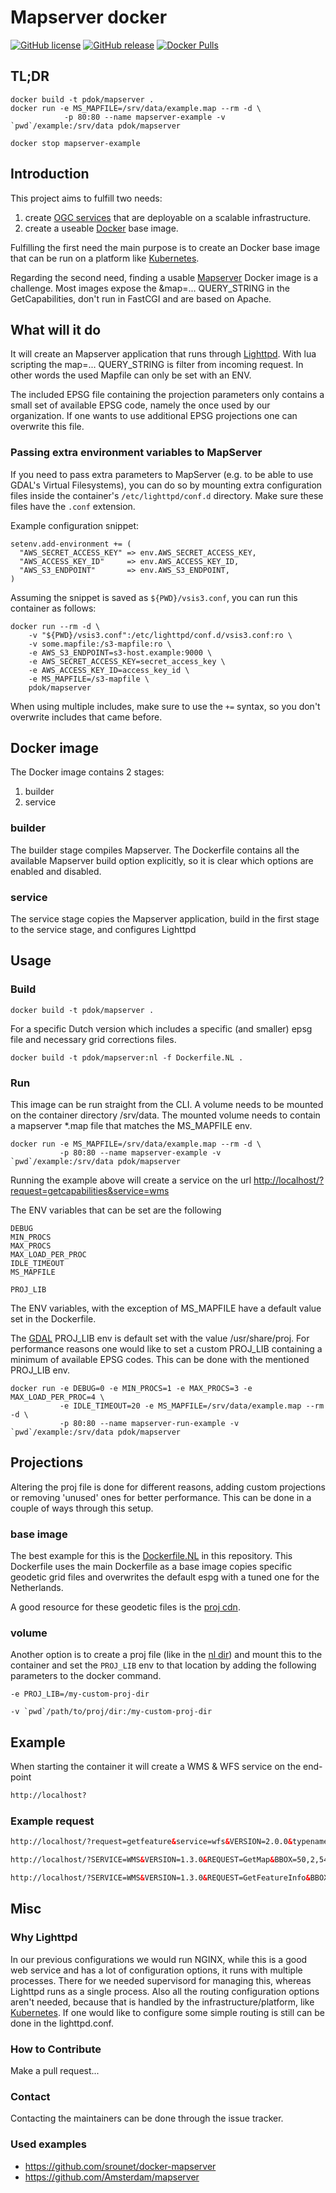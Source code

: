 # Mapserver docker

[![GitHub
license](https://img.shields.io/github/license/PDOK/mapserver-docker)](https://github.com/PDOK/mapserver-docker/blob/master/LICENSE)
[![GitHub
release](https://img.shields.io/github/release/PDOK/mapserver-docker.svg)](https://github.com/PDOK/mapserver-docker/releases)
[![Docker
Pulls](https://img.shields.io/docker/pulls/pdok/mapserver.svg)](https://hub.docker.com/r/pdok/mapserver)

## TL;DR

```docker
docker build -t pdok/mapserver .
docker run -e MS_MAPFILE=/srv/data/example.map --rm -d \
            -p 80:80 --name mapserver-example -v `pwd`/example:/srv/data pdok/mapserver

docker stop mapserver-example
```

## Introduction

This project aims to fulfill two needs:

1. create [OGC services](http://www.opengeospatial.org/standards) that are
   deployable on a scalable infrastructure.
2. create a useable [Docker](https://www.docker.com) base image.

Fulfilling the first need the main purpose is to create an Docker base image
that can be run on a platform like [Kubernetes](https://kubernetes.io/).

Regarding the second need, finding a usable
[Mapserver](https://github.com/mapserver/mapserver) Docker image is a challenge.
Most images expose the &map=... QUERY_STRING in the GetCapabilities, don't run
in FastCGI and are based on Apache.

## What will it do

It will create an Mapserver application that runs through
[Lighttpd](https://www.lighttpd.net/). With lua scripting the map=... QUERY_STRING
is filter from incoming request. In other words the used Mapfile can only be set
with an ENV.

The included EPSG file containing the projection parameters only contains a
small set of available EPSG code, namely the once used by our organization. If
one wants to use additional EPSG projections one can overwrite this file.

### Passing extra environment variables to MapServer

If you need to pass extra parameters to MapServer (e.g. to be able to use GDAL's
Virtual Filesystems), you can do so by mounting extra configuration files inside
the container's `/etc/lighttpd/conf.d` directory. Make sure these files have the
`.conf` extension.

Example configuration snippet:

```
setenv.add-environment += (
  "AWS_SECRET_ACCESS_KEY" => env.AWS_SECRET_ACCESS_KEY,
  "AWS_ACCESS_KEY_ID"     => env.AWS_ACCESS_KEY_ID,
  "AWS_S3_ENDPOINT"       => env.AWS_S3_ENDPOINT,
)
```

Assuming the snippet is saved as `${PWD}/vsis3.conf`, you can run this container
as follows:

```shell
docker run --rm -d \
	-v "${PWD}/vsis3.conf":/etc/lighttpd/conf.d/vsis3.conf:ro \
	-v some.mapfile:/s3-mapfile:ro \
	-e AWS_S3_ENDPOINT=s3-host.example:9000 \
	-e AWS_SECRET_ACCESS_KEY=secret_access_key \
	-e AWS_ACCESS_KEY_ID=access_key_id \
	-e MS_MAPFILE=/s3-mapfile \
	pdok/mapserver
```

When using multiple includes, make sure to use the `+=` syntax, so you don't
overwrite includes that came before.

## Docker image

The Docker image contains 2 stages:

1. builder
2. service

### builder

The builder stage compiles Mapserver. The Dockerfile contains all the available
Mapserver build option explicitly, so it is clear which options are enabled and
disabled.

### service

The service stage copies the Mapserver application, build in the first stage to
the service stage, and configures Lighttpd

## Usage

### Build

```docker
docker build -t pdok/mapserver .
```

For a specific Dutch version which includes a specific (and smaller) epsg file
and necessary grid corrections files.

```docker
docker build -t pdok/mapserver:nl -f Dockerfile.NL .
```

### Run

This image can be run straight from the CLI. A  volume needs to be mounted on
the container directory /srv/data. The mounted volume needs to contain a
mapserver *.map file that matches the MS_MAPFILE env.

```docker
docker run -e MS_MAPFILE=/srv/data/example.map --rm -d \
           -p 80:80 --name mapserver-example -v `pwd`/example:/srv/data pdok/mapserver
```

Running the example above will create a service on the url
<http://localhost/?request=getcapabilities&service=wms>

The ENV variables that can be set are the following

```env
DEBUG
MIN_PROCS
MAX_PROCS
MAX_LOAD_PER_PROC
IDLE_TIMEOUT
MS_MAPFILE

PROJ_LIB
```

The ENV variables, with the exception of MS_MAPFILE have a default value set in
the Dockerfile.

The [GDAL](https://gdal.org/) PROJ_LIB env is default set with the value
/usr/share/proj. For performance reasons one would like to set a custom PROJ_LIB
containing a minimum of available EPSG codes. This can be done with the
mentioned PROJ_LIB env.

```docker
docker run -e DEBUG=0 -e MIN_PROCS=1 -e MAX_PROCS=3 -e MAX_LOAD_PER_PROC=4 \
           -e IDLE_TIMEOUT=20 -e MS_MAPFILE=/srv/data/example.map --rm -d \
           -p 80:80 --name mapserver-run-example -v `pwd`/example:/srv/data pdok/mapserver
```

## Projections

Altering the proj file is done for different reasons, adding custom projections
or removing 'unused' ones for better performance. This can be done in a couple of
ways through this setup.

### base image

The best example for this is the [Dockerfile.NL](/Dockerfile.NL) in this repository.
This Dockerfile uses the main Dockerfile as a base image copies specific geodetic
grid files and overwrites the default espg with a tuned one for the Netherlands.

A good resource for these geodetic files is the [proj cdn](https://cdn.proj.org/).

### volume

Another option is to create a proj file (like in the [nl dir](/nl)) and mount
this to the container and set the `PROJ_LIB` env to that location by adding the
following parameters to the docker command.

```-e PROJ_LIB=/my-custom-proj-dir```

```-v `pwd`/path/to/proj/dir:/my-custom-proj-dir```

## Example

When starting the container it will create a WMS & WFS service on the end-point

```html
http://localhost?
```

### Example request

```html
http://localhost/?request=getfeature&service=wfs&VERSION=2.0.0&typename=example:example&count=1
```

```html
http://localhost/?SERVICE=WMS&VERSION=1.3.0&REQUEST=GetMap&BBOX=50,2,54,9&CRS=EPSG:4326&WIDTH=905&HEIGHT=517&LAYERS=example&STYLES=&FORMAT=image/png&DPI=96&MAP_RESOLUTION=96&FORMAT_OPTIONS=dpi:96&TRANSPARENT=TRUE
```

```html
http://localhost/?SERVICE=WMS&VERSION=1.3.0&REQUEST=GetFeatureInfo&BBOX=48.9306039592783506,0.48758765231731171,55.46504193821721884,12.33319204541738756&CRS=EPSG:4326&WIDTH=1530&HEIGHT=844&LAYERS=example&STYLES=&FORMAT=image/png&QUERY_LAYERS=example&INFO_FORMAT=text/html&I=389&J=537&FEATURE_COUNT=10
```

## Misc

### Why Lighttpd

In our previous configurations we would run NGINX, while this is a good web
service and has a lot of configuration options, it runs with multiple processes.
There for we needed supervisord for managing this, whereas Lighttpd runs as a
single process. Also all the routing configuration options aren't needed,
because that is handled by the infrastructure/platform, like
[Kubernetes](https://kubernetes.io/). If one would like to configure some simple
routing is still can be done in the lighttpd.conf.

### How to Contribute

Make a pull request...

### Contact

Contacting the maintainers can be done through the issue tracker.

### Used examples

* <https://github.com/srounet/docker-mapserver>
* <https://github.com/Amsterdam/mapserver>

